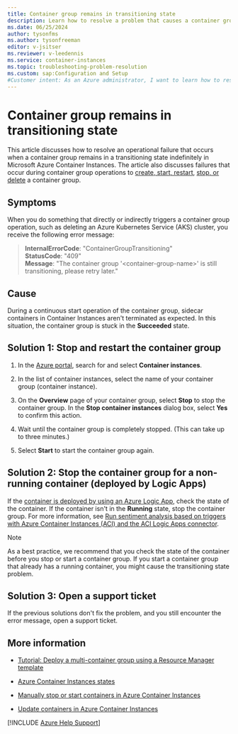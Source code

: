 ```yaml
---
title: Container group remains in transitioning state
description: Learn how to resolve a problem that causes a container group to get stuck in the transitioning state (status code 409, ContainerGroupTransitioning).
ms.date: 06/25/2024
author: tysonfms
ms.author: tysonfreeman
editor: v-jsitser
ms.reviewer: v-leedennis
ms.service: container-instances
ms.topic: troubleshooting-problem-resolution
ms.custom: sap:Configuration and Setup
#Customer intent: As an Azure administrator, I want to learn how to resume a container group that's stuck in a transitioning state so that I can successfully perform a container group operation (such as create, start, restart, stop, or delete).
---
```

# Container group remains in transitioning state

This article discusses how to resolve an operational failure that occurs when a container group remains in a transitioning state indefinitely in Microsoft Azure Container Instances. The article also discusses failures that occur during container group operations to [create, start, restart](/azure/container-instances/container-state#create-start-and-restart-operations), [stop, or delete](/azure/container-instances/container-state#stop-and-delete-operations) a container group.

## Symptoms

When you do something that directly or indirectly triggers a container group operation, such as deleting an Azure Kubernetes Service (AKS) cluster, you receive the following error message:

> **InternalErrorCode**: "ContainerGroupTransitioning"  
> **StatusCode**: "409"  
> **Message**: "The container group '\<container-group-name>' is still transitioning, please retry later."

## Cause

During a continuous start operation of the container group, sidecar containers in Container Instances aren't terminated as expected. In this situation, the container group is stuck in the **Succeeded** state.

## Solution 1: Stop and restart the container group

1. In the [Azure portal](https://portal.azure.com), search for and select **Container instances**.

1. In the list of container instances, select the name of your container group (container instance).

1. On the **Overview** page of your container group, select **Stop** to stop the container group. In the **Stop container instances** dialog box, select **Yes** to confirm this action.

1. Wait until the container group is completely stopped. (This can take up to three minutes.)

1. Select **Start** to start the container group again.

## Solution 2: Stop the container group for a non-running container (deployed by Logic Apps)

If the [container is deployed by using an Azure Logic App](/azure/connectors/connectors-create-api-container-instances?toc=%2Fazure%2Fcontainer-instances%2Ftoc.json&bc=%2Fazure%2Fcontainer-instances%2Fbreadcrumb%2Ftoc.json), check the state of the container. If the container isn't in the **Running** state, stop the container group. For more information, see [Run sentiment analysis based on triggers with Azure Container Instances (ACI) and the ACI Logic Apps connector](https://github.com/Azure-Samples/aci-logicapps-integration).

> [!NOTE]
> As a best practice, we recommend that you check the state of the container before you stop or start a container group. If you start a container group that already has a running container, you might cause the transitioning state problem.

## Solution 3: Open a support ticket

If the previous solutions don't fix the problem, and you still encounter the error message, open a support ticket.

## More information

- [Tutorial: Deploy a multi-container group using a Resource Manager template](/azure/container-instances/container-instances-multi-container-group)

- [Azure Container Instances states](/azure/container-instances/container-state)

- [Manually stop or start containers in Azure Container Instances](/azure/container-instances/container-instances-stop-start)

- [Update containers in Azure Container Instances](/azure/container-instances/container-instances-update)

[!INCLUDE [Azure Help Support](../../../includes/azure-help-support.md)]
